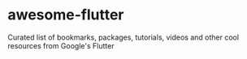 # awesome-flutter
Curated list of bookmarks, packages, tutorials, videos and other cool resources from Google's Flutter
